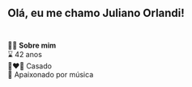 ## Olá, eu me chamo Juliano Orlandi!<br><br>
🙎‍♂️ **Sobre mim**<br>
⌛ 42 anos<br>
👩‍❤️‍👨 Casado<br>
🎸 Apaixonado por música<br>








<!--
**JulianoOrlandi/JulianoOrlandi** is a ✨ _special_ ✨ repository because its `README.md` (this file) appears on your GitHub profile.

Here are some ideas to get you started:

- 🔭 I’m currently working on ...
- 🌱 I’m currently learning ...
- 👯 I’m looking to collaborate on ...
- 🤔 I’m looking for help with ...
- 💬 Ask me about ...
- 📫 How to reach me: ...
- 😄 Pronouns: ...
- ⚡ Fun fact: ...
-->
